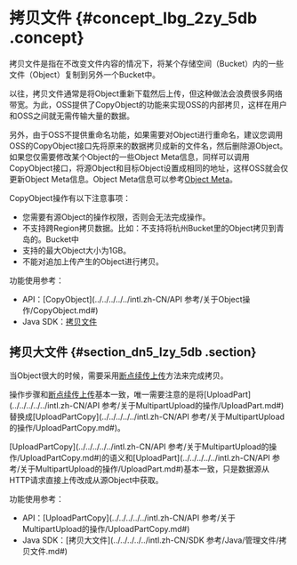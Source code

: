 # 拷贝文件 {#concept_lbg_2zy_5db .concept}

拷贝文件是指在不改变文件内容的情况下，将某个存储空间（Bucket）内的一些文件（Object）复制到另外一个Bucket中。

以往，拷贝文件通常是将Object重新下载然后上传，但这种做法会浪费很多网络带宽。为此，OSS提供了CopyObject的功能来实现OSS的内部拷贝，这样在用户和OSS之间就无需传输大量的数据。

另外，由于OSS不提供重命名功能，如果需要对Object进行重命名，建议您调用OSS的CopyObject接口先将原来的数据拷贝成新的文件名，然后删除源Object。如果您仅需要修改某个Object的一些Object Meta信息，同样可以调用CopyObject接口，将源Object和目标Object设置成相同的地址，这样OSS就会仅更新Object Meta信息。Object Meta信息可以参考[Object Meta](intl.zh-CN/开发指南/管理文件/设置文件元信息.md#)。

CopyObject操作有以下注意事项：

-   您需要有源Object的操作权限，否则会无法完成操作。
-   不支持跨Region拷贝数据。比如：不支持将杭州Bucket里的Object拷贝到青岛的。Bucket中
-   支持的最大Object大小为1GB。
-   不能对追加上传产生的Object进行拷贝。

功能使用参考：

-   API：[CopyObject](../../../../../intl.zh-CN/API 参考/关于Object操作/CopyObject.md#)
-   Java SDK：[拷贝文件](https://www.alibabacloud.com/help/doc-detail/84843.htm)

## 拷贝大文件 {#section_dn5_lzy_5db .section}

当Object很大的时候，需要采用[断点续传上传](intl.zh-CN/开发指南/上传文件（Object）/分片上传和断点续传.md#)方法来完成拷贝。

操作步骤和[断点续传上传](intl.zh-CN/开发指南/上传文件（Object）/分片上传和断点续传.md#)基本一致，唯一需要注意的是将[UploadPart](../../../../../intl.zh-CN/API 参考/关于MultipartUpload的操作/UploadPart.md#)替换成[UploadPartCopy](../../../../../intl.zh-CN/API 参考/关于MultipartUpload的操作/UploadPartCopy.md#)。

[UploadPartCopy](../../../../../intl.zh-CN/API 参考/关于MultipartUpload的操作/UploadPartCopy.md#)的语义和[UploadPart](../../../../../intl.zh-CN/API 参考/关于MultipartUpload的操作/UploadPart.md#)基本一致，只是数据源从HTTP请求直接上传改成从源Object中获取。

功能使用参考：

-   API：[UploadPartCopy](../../../../../intl.zh-CN/API 参考/关于MultipartUpload的操作/UploadPartCopy.md#)
-   Java SDK：[拷贝大文件](../../../../../intl.zh-CN/SDK 参考/Java/管理文件/拷贝文件.md#)

